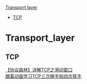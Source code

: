 [Transport layer](#Transport_layer)
  - [TCP](#TCP)

# Transport_layer

## TCP

[【协议森林】详解TCP之滑动窗口](https://mp.weixin.qq.com/s/3VqdjEK4QkER4Q05JgfjhQ)<br>
[跟着动画学习TCP三次握手和四次挥手](https://mp.weixin.qq.com/s/vwZycVjAgodMJe9c4xTliQ)<br>
